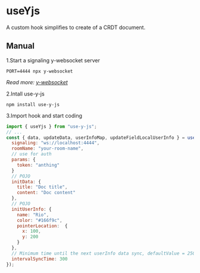 # useYjs
A custom hook simplifies to create of a CRDT document.

## Manual
1.Start a signaling y-websocket server
```
PORT=4444 npx y-websocket
```

*Read more: [y-websocket](https://github.com/yjs/y-websocket)*

2.Intall use-y-js
```
npm install use-y-js
```

3.Import hook and start coding

```js
import { useYjs } from "use-y-js";
// ...
const { data, updateData, userInfoMap, updateFieldLocalUserInfo } = useYjs({
  signaling: "ws://localhost:4444",
  roomName: "your-room-name",
  // use for auth
  params: {
    token: "anthing"
  }
  // POJO
  initData: {
    title: "Doc title",
    content: "Doc content"
  },
  // POJO
  initUserInfo: {
    name: "Rio",
    color: "#166f9c",
    pointerLocation:  {
      x: 100,
      y: 200
    }
  },
  // Minimum time until the next userInfo data sync, defaultValue = 250
  intervalSyncTime: 300
});
```
